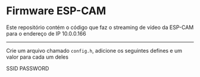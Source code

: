 # Firmware ESP-CAM

Este repositório contém o código que faz o streaming de vídeo da ESP-CAM para o endereço de IP 10.0.0.166

----

Crie um arquivo chamado ``config.h``, adicione os seguintes defines e um valor para cada um deles

SSID
PASSWORD
